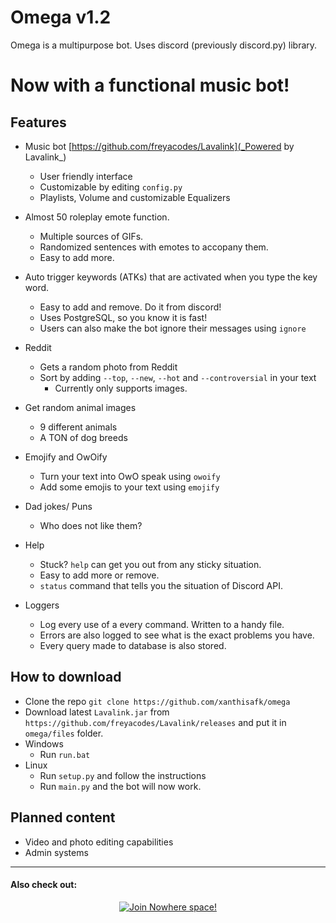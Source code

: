 # Omega v1.2

Omega is a multipurpose bot. Uses discord (previously discord.py) library.

# Now with a functional music bot!

## Features
* Music bot [https://github.com/freyacodes/Lavalink](_Powered by Lavalink_)
	* User friendly interface
	* Customizable by editing `config.py`
	* Playlists, Volume and customizable Equalizers

* Almost 50 roleplay emote function.
	* Multiple sources of GIFs.
	* Randomized sentences with emotes to accopany them.
	* Easy to add more.
	
* Auto trigger keywords (ATKs) that are activated when you type the key word. 
	* Easy to add and remove. Do it from discord!
	* Uses PostgreSQL, so you know it is fast!
	* Users can also make the bot ignore their messages using `ignore`

* Reddit
	* Gets a random photo from Reddit
	* Sort by adding `--top`, `--new`, `--hot` and `--controversial` in your text
		* Currently only supports images. 

* Get random animal images
	* 9 different animals
	* A TON of dog breeds

* Emojify and OwOify
	* Turn your text into OwO speak using `owoify`
	* Add some emojis to your text using `emojify`

* Dad jokes/ Puns
	* Who does not like them?

* Help
	* Stuck? `help` can get you out from any sticky situation.
	* Easy to add more or remove.
	* `status` command that tells you the situation of Discord API.

* Loggers
	* Log every use of a every command. Written to a handy file.
	* Errors are also logged to see what is the exact problems you have.
	* Every query made to database is also stored.

  
## How to download
 * Clone the repo `git clone https://github.com/xanthisafk/omega`
 * Download latest `Lavalink.jar` from `https://github.com/freyacodes/Lavalink/releases` and put it in `omega/files` folder.
 * Windows
	* Run `run.bat`
 * Linux
	* Run `setup.py` and follow the instructions
	* Run `main.py` and the bot will now work.

## Planned content

* Video and photo editing capabilities
* Admin systems

***
#### Also check out:

<p  align="center">

<a  href="https://www.discord.gg/JGS4EEX4rV">

<img  src="https://i.ibb.co/n3vdTLc/Untitled-1.png"  alt="Join Nowhere space!"/>

</a>

</p>
